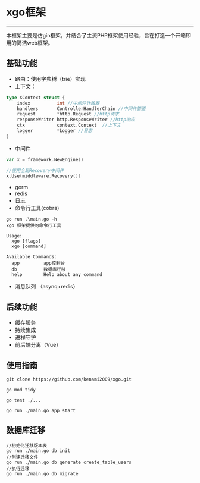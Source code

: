 # xgo框架

---

本框架主要是仿gin框架，并结合了主流PHP框架使用经验，旨在打造一个开箱即用的简洁web框架。

## 基础功能

* 路由：使用字典树（trie）实现
* 上下文：
```go
type XContext struct {
	index          int //中间件计数器
	handlers       ControllerHandlerChain //中间件管道
	request        *http.Request //http请求
	responseWriter http.ResponseWriter //http响应
	ctx            context.Context  //上下文
	logger         *Logger //日志
}
```
* 中间件

```go
var x = framework.NewEngine()

//使用全局Recovery中间件
x.Use(middleware.Recovery())
```
* gorm
* redis
* 日志
* 命令行工具(cobra)
```
go run .\main.go -h
xgo 框架提供的命令行工具

Usage:
  xgo [flags]
  xgo [command]

Available Commands:
  app         app控制台
  db          数据库迁移
  help        Help about any command
```

* 消息队列 （asynq+redis）

## 后续功能
* 缓存服务
* 持续集成
* 进程守护
* 前后端分离（Vue）


## 使用指南

```
git clone https://github.com/kenami2009/xgo.git

go mod tidy

go test ./...

go run ./main.go app start
```

## 数据库迁移
```
//初始化迁移版本表
go run ./main.go db init
//创建迁移文件
go run ./main.go db generate create_table_users
//执行迁移
go run ./main.go db migrate
```

